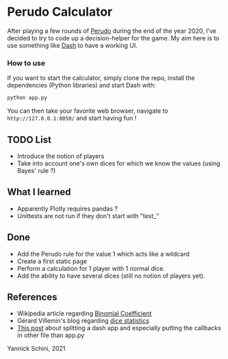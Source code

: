 # Perudo Calculator

After playing a few rounds of [Perudo](https://en.wikipedia.org/wiki/Dudo) during the end of the year 2020, I've decided to try to code up a decision-helper for the game.
My aim here is to use something like [Dash](https://dash.plotly.com/) to have a working UI.

### How to use

If you want to start the calculator, simply clone the repo, install the dependencies (Python libraries) and start Dash with:
```bash
python app.py
```

You can then take your favorite web browser, navigate to `http://127.0.0.1:8050/` and start having fun !

## TODO List

* Introduce the notion of players
* Take into account one's own dices for which we know the values (using Bayes' rule ?)

## What I learned

* Apparently Plotly requires pandas ?
* Unittests are not run if they don't start with "test_"

## Done

* Add the Perudo rule for the value 1 which acts like a wildcard
* Create a first static page
* Perform a calculation for 1 player with 1 normal dice.
* Add the ability to have several dices (still no notion of players yet).

## References

* Wikipedia article regarding [Binomial Coefficient](https://en.wikipedia.org/wiki/Binomial_coefficient)
* Gérard Villemin's blog regarding [dice statistics](http://villemin.gerard.free.fr/Denombre/JeuxDes.htm)
* [This post](https://community.plotly.com/t/splitting-callback-definitions-in-multiple-files/10583/2) about splitting a dash app and especially putting the callbacks in other file than app.py

Yannick Schini, 2021
